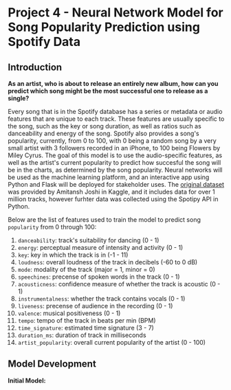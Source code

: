 # Project 4 - Neural Network Model for Song Popularity Prediction using Spotify Data 

  
## Introduction

**As an artist, who is about to release an entirely new album, how can you predict which song might be the most successful one to release as a single?**

Every song that is in the Spotify database has a series or metadata or audio features that are unique to each track. These features are usually specific to the song, such as the key or song duration, as well as ratios such as danceability and energy of the song. Spotify also provides a song's popularity, currently, from 0 to 100, with 0 being a random song by a very small artist with 3 followers recorded in an iPhone, to 100 being Flowers by Miley Cyrus. The goal of this model is to use the audio-specific features, as well as the artist's current popularity to predict how succesful the song will be in the charts, as determined by the song popularity. Neural networks will be used as the machine learning platform, and an interactive app using Python and Flask will be deployed for stakeholder uses. The [original dataset](https://www.kaggle.com/datasets/amitanshjoshi/spotify-1million-tracks#) was provided by Amitansh Joshi in Kaggle, and it includes data for over 1 million tracks, however furhter data was collected using the Spotipy API in Python. 

  
Below are the list of features used to train the model to predict song `popularity` from 0 through 100:
1. `danceability`: track's suitability for dancing (0 - 1)
2. `energy`: perceptual measure of intensity and activity (0 - 1)
3. `key`: key in which the track is in (-1 - 11)
4. `loudness`: overall loudness of the track in decibels (-60 to 0 dB)
5. `mode`: modality of the track (major = 1, minor = 0)
6. `speechines`: precense of spoken words in the track (0 - 1)
7. `acousticness`: confidence measure of whether the track is acoustic (0 - 1)
8. `instrumentalness`: whether the track contains vocals (0 - 1)
9. `liveness`: precense of audience in the recording (0 - 1)
10. `valence`: musical positiveness (0 - 1)
11. `tempo`: tempo of the track in beats per min (BPM)
12. `time_signature`: estimated time signature (3 - 7)
13. `duration_ms`: duration of track in milliseconds
14. `artist_popularity`: overall current popularity of the artist (0 - 100)

## Model Development
**Initial Model:**

